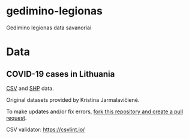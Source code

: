 # gedimino-legionas
Gedimino legionas data savanoriai

# Data

## COVID-19 cases in Lithuania

[CSV](COVID-19%20LTU%20cases/covid_0319.csv) and [SHP](COVID-19%20LTU%20cases/covid_0319.shp) data.

Original datasets provided by Kristina Jarmalavičienė.

To make updates and/or fix errors, [fork this repository and create a pull request](https://guides.github.com/activities/forking/).

CSV validator: https://csvlint.io/